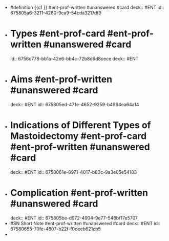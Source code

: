 - #definition {{c1 }} #ent-prof-written #unanswered #card
  deck:: #ENT
  id:: 675805a6-3211-4260-9ca9-54cda3217df9
- # Types #ent-prof-card #ent-prof-written #unanswered #card
  id:: 6756c778-bb1a-42e6-bb4c-72b8d6d8cece
  deck:: #ENT
- # Aims #ent-prof-written #unanswered #card
  deck:: #ENT
  id:: 675805ed-471e-4652-9259-b4964ea64a14
- # Indications of Different Types of Mastoidectomy #ent-prof-card #ent-prof-written #unanswered #card
  deck:: #ENT
  id:: 6758061e-8971-4017-b83c-9a3e05e54183
- # Complication #ent-prof-written #unanswered #card
  deck:: #ENT
  id:: 675805be-d972-4904-9e77-546bf17e5707
- #SN Short Note #ent-prof-written #unanswered #card
  deck:: #ENT
  id:: 67580655-70fe-4807-b22f-f0deeb621cb5
-
